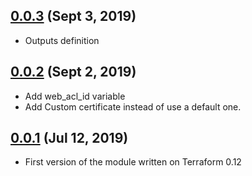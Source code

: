 ## [0.0.3](https://github.com/cesarpball/terraform-aws-cloudfront.git) (Sept 3, 2019)
- Outputs definition

## [0.0.2](https://github.com/cesarpball/terraform-aws-cloudfront.git) (Sept 2, 2019)

- Add web_acl_id variable
- Add Custom certificate instead of use a default one.

## [0.0.1](https://github.com/cesarpball/terraform-aws-cloudfront.git) (Jul 12, 2019)

- First version of the module written on Terraform 0.12
